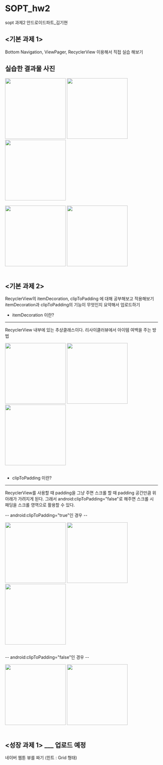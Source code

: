 # SOPT_hw2
sopt 과제2 안드로이드파트_김기현

<기본 과제 1>
---------------
Bottom Navigation, ViewPager, RecyclerView 이용해서 직접 실습 해보기
</br>

실습한 결과물 사진
---------------
<div>
<img width="200" src="https://user-images.githubusercontent.com/59547069/81177190-3e11f800-8fe1-11ea-9447-d167cd67f674.png">
<img width="200" src="https://user-images.githubusercontent.com/59547069/81177199-40745200-8fe1-11ea-92f9-0884b61c2f9d.png">
<img width="200" src="https://user-images.githubusercontent.com/59547069/81177207-423e1580-8fe1-11ea-9754-6a93ade36438.png">
</div>
</br>

<div>
<img width="200" src="https://user-images.githubusercontent.com/59547069/81177220-466a3300-8fe1-11ea-809a-2390cd61f15e.png">
<img width="200" src="https://user-images.githubusercontent.com/59547069/81177229-48cc8d00-8fe1-11ea-96a5-87b2b8dc98a4.png">
</div>
</br>

<기본 과제 2>
---------------
RecyclerView의 itemDecoration, clipToPadding 에 대해 공부해보고 적용해보기
itemDecoration과 clipToPadding의 기능이 무엇인지 요약해서 업로드하기
</br>

* itemDecoration 이란?
---------------
RecyclerView 내부에 있는 추상클래스이다.
리사이클러뷰에서 아이템 여백을 주는 방법

<div>
<img width="200" src="https://user-images.githubusercontent.com/59547069/81188091-e202a000-8fef-11ea-927d-ab5b46392a9c.png">
<img width="200" src="https://user-images.githubusercontent.com/59547069/81188164-f777ca00-8fef-11ea-9620-ad8f84d8dbb0.png">
<img width="200" src="https://user-images.githubusercontent.com/59547069/81188199-fe064180-8fef-11ea-999c-86e82fda3b3a.png">
</div>
</br>

* clipToPadding 이란?
---------------
RecyclerView를 사용할 때 padding을 그냥 주면 스크롤 할 때 padding 공간만큼 위 아래가 가려지게 된다.
그래서 android:clipToPadding="false"로 해주면 스크롤 시 패딩을 스크롤 영역으로 활용할 수 있다.

-- android:clipToPadding="true"인 경우 --
 <div>
<img width="200" src="https://user-images.githubusercontent.com/59547069/81189076-1aef4480-8ff1-11ea-822e-a4870ce40ecd.png">
<img width="200" src="https://user-images.githubusercontent.com/59547069/81189081-1dea3500-8ff1-11ea-8c38-0ec2be18c5ba.png">
<img width="200" src="https://user-images.githubusercontent.com/59547069/81189088-1fb3f880-8ff1-11ea-8911-a1bb14c0c836.png">
</div>
</br>

-- android:clipToPadding="false"인 경우 --
<div>
<img width="200" src="https://user-images.githubusercontent.com/59547069/81189260-5b4ec280-8ff1-11ea-8c53-d8efd300d05d.png">
<img width="200" src="https://user-images.githubusercontent.com/59547069/81189271-5db11c80-8ff1-11ea-87cf-a300df47e077.png">
</div>
</br>

<성장 과제 1> ___ 업로드 예정
---------------
네이버 웹툰 뷰를 짜기 (힌트 : Grid 형태)
